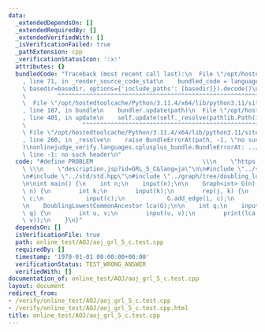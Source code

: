 ```yaml
---
data:
  _extendedDependsOn: []
  _extendedRequiredBy: []
  _extendedVerifiedWith: []
  _isVerificationFailed: true
  _pathExtension: cpp
  _verificationStatusIcon: ':x:'
  attributes: {}
  bundledCode: "Traceback (most recent call last):\n  File \"/opt/hostedtoolcache/Python/3.11.4/x64/lib/python3.11/site-packages/onlinejudge_verify/documentation/build.py\"\
    , line 71, in _render_source_code_stat\n    bundled_code = language.bundle(stat.path,\
    \ basedir=basedir, options={'include_paths': [basedir]}).decode()\n          \
    \         ^^^^^^^^^^^^^^^^^^^^^^^^^^^^^^^^^^^^^^^^^^^^^^^^^^^^^^^^^^^^^^^^^^^^^^^^^^^^^^^^^\n\
    \  File \"/opt/hostedtoolcache/Python/3.11.4/x64/lib/python3.11/site-packages/onlinejudge_verify/languages/cplusplus.py\"\
    , line 187, in bundle\n    bundler.update(path)\n  File \"/opt/hostedtoolcache/Python/3.11.4/x64/lib/python3.11/site-packages/onlinejudge_verify/languages/cplusplus_bundle.py\"\
    , line 401, in update\n    self.update(self._resolve(pathlib.Path(included), included_from=path))\n\
    \                ^^^^^^^^^^^^^^^^^^^^^^^^^^^^^^^^^^^^^^^^^^^^^^^^^^^^^^^^^\n \
    \ File \"/opt/hostedtoolcache/Python/3.11.4/x64/lib/python3.11/site-packages/onlinejudge_verify/languages/cplusplus_bundle.py\"\
    , line 260, in _resolve\n    raise BundleErrorAt(path, -1, \"no such header\"\
    )\nonlinejudge_verify.languages.cplusplus_bundle.BundleErrorAt: ../std/io.hpp:\
    \ line -1: no such header\n"
  code: "#define PROBLEM                               \\\n    \"https://judge.u-aizu.ac.jp/onlinejudge/\"\
    \ \\\n    \"description.jsp?id=GRL_5_C&lang=ja\"\n\n#include \"../std/io.hpp\"\
    \n#include \"../std/std.hpp\"\n#include \"../graph/tree/doubling_lowest_common_ancestor.hpp\"\
    \n\nint main() {\n    int n;\n    input(n);\n\n    Graph<int> G(n);\n    rep(i,\
    \ n) {\n        int k;\n        input(k);\n        rep(j, k) {\n            int\
    \ c;\n            input(c);\n            G.add_edge(i, c);\n        }\n    }\n\
    \n    DoublingLowestCommonAncestor lca(G);\n\n    int q;\n    input(q);\n    rep(i,\
    \ q) {\n        int u, v;\n        input(u, v);\n        print(lca.get_lca(u,\
    \ v));\n    }\n}"
  dependsOn: []
  isVerificationFile: true
  path: online_test/AOJ/aoj_grl_5_c.test.cpp
  requiredBy: []
  timestamp: '1970-01-01 00:00:00+00:00'
  verificationStatus: TEST_WRONG_ANSWER
  verifiedWith: []
documentation_of: online_test/AOJ/aoj_grl_5_c.test.cpp
layout: document
redirect_from:
- /verify/online_test/AOJ/aoj_grl_5_c.test.cpp
- /verify/online_test/AOJ/aoj_grl_5_c.test.cpp.html
title: online_test/AOJ/aoj_grl_5_c.test.cpp
---
```

